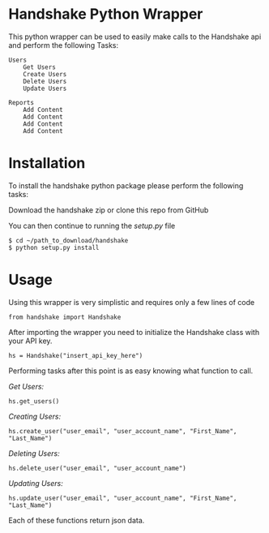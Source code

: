 Handshake Python Wrapper
=======================

This python wrapper can be used to easily make calls to the Handshake api and perform the following Tasks:
	
	Users
		Get Users
		Create Users
		Delete Users
		Update Users
	
	Reports
		Add Content
		Add Content
		Add Content
		Add Content

Installation
============
To install the handshake python package please perform the following tasks:

Download the handshake zip or clone this repo from GitHub

You can then continue to running the *setup.py* file

	$ cd ~/path_to_download/handshake
	$ python setup.py install

Usage
=====

Using this wrapper is very simplistic and requires only a few lines of code

	from handshake import Handshake

After importing the wrapper you need to initialize the Handshake class with your API key.

	hs = Handshake("insert_api_key_here")

Performing tasks after this point is as easy knowing what function to call.

*Get Users:*

	hs.get_users()

*Creating Users:*

	hs.create_user("user_email", "user_account_name", "First_Name", "Last_Name")

*Deleting Users:*
	
	hs.delete_user("user_email", "user_account_name")

*Updating Users:*

	hs.update_user("user_email", "user_account_name", "First_Name", "Last_Name")

Each of these functions return json data.

		
